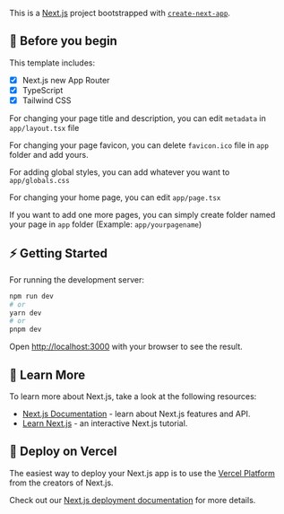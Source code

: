 This is a [Next.js](https://nextjs.org/) project bootstrapped with [`create-next-app`](https://github.com/vercel/next.js/tree/canary/packages/create-next-app).

## 🚀 Before you begin

This template includes:

- [x] Next.js new App Router
- [x] TypeScript
- [x] Tailwind CSS

For changing your page title and description, you can edit `metadata` in `app/layout.tsx` file

For changing your page favicon, you can delete `favicon.ico` file in `app` folder and add yours.

For adding global styles, you can add whatever you want to `app/globals.css`

For changing your home page, you can edit `app/page.tsx`

If you want to add one more pages, you can simply create folder named your page in `app` folder (Example: `app/yourpagename`)

## ⚡ Getting Started

For running the development server:

```bash
npm run dev
# or
yarn dev
# or
pnpm dev
```

Open [http://localhost:3000](http://localhost:3000) with your browser to see the result.

## 📖 Learn More

To learn more about Next.js, take a look at the following resources:

- [Next.js Documentation](https://nextjs.org/docs) - learn about Next.js features and API.
- [Learn Next.js](https://nextjs.org/learn) - an interactive Next.js tutorial.

## 🔼 Deploy on Vercel

The easiest way to deploy your Next.js app is to use the [Vercel Platform](https://vercel.com/new?utm_medium=default-template&filter=next.js&utm_source=create-next-app&utm_campaign=create-next-app-readme) from the creators of Next.js.

Check out our [Next.js deployment documentation](https://nextjs.org/docs/deployment) for more details.
